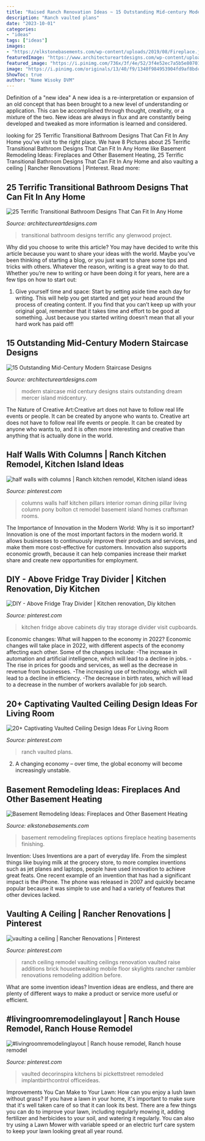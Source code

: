 ```yaml
---
title: "Raised Ranch Renovation Ideas ~ 15 Outstanding Mid-century Modern Staircase Designs"
description: "Ranch vaulted plans"
date: "2023-10-01"
categories:
- "ideas"
tags: ["ideas"]
images:
- "https://elkstonebasements.com/wp-content/uploads/2019/08/Fireplace.jpg"
featuredImage: "https://www.architectureartdesigns.com/wp-content/uploads/2015/02/25-Terrific-Transitional-Bathroom-Designs-That-Can-Fit-In-Any-Home-2-630x450.jpg"
featured_image: "https://i.pinimg.com/736x/3f/4e/52/3f4e52ec7a5b5e80701c9e36dfe1afaa--craftsman-columns-roman-columns.jpg"
image: "https://i.pinimg.com/originals/13/40/f9/1340f984953904fd9af8bdc86ecc2af6.jpg"
ShowToc: true
author: "Name Wisoky DVM"
---
```



Definition of a "new idea"
A new idea is a re-interpretation or expansion of an old concept that has been brought to a new level of understanding or application. This can be accomplished through thought, creativity, or a mixture of the two. New ideas are always in flux and are constantly being developed and tweaked as more information is learned and considered.

	

		
looking for 25 Terrific Transitional Bathroom Designs That Can Fit In Any Home you've visit to the right place. We have 8 Pictures about 25 Terrific Transitional Bathroom Designs That Can Fit In Any Home like Basement Remodeling Ideas: Fireplaces and Other Basement Heating, 25 Terrific Transitional Bathroom Designs That Can Fit In Any Home and also vaulting a ceiling | Rancher Renovations | Pinterest. Read more:
		
    
## 25 Terrific Transitional Bathroom Designs That Can Fit In Any Home

<img loading=lazy src="https://www.architectureartdesigns.com/wp-content/uploads/2015/02/25-Terrific-Transitional-Bathroom-Designs-That-Can-Fit-In-Any-Home-2-630x450.jpg" onerror="this.onerror=null;this.src='https://tse1.mm.bing.net/th?id=OIP.lRhpO4hCJjpV_E5fEZG05wHaFS&amp;pid=15.1';" alt="25 Terrific Transitional Bathroom Designs That Can Fit In Any Home">

_Source: architectureartdesigns.com_

>transitional bathroom designs terrific any glenwood project. 

	

Why did you choose to write this article?
You may have decided to write this article because you want to share your ideas with the world. Maybe you’ve been thinking of starting a blog, or you just want to share some tips and tricks with others. Whatever the reason, writing is a great way to do that. Whether you’re new to writing or have been doing it for years, here are a few tips on how to start out:
1. Give yourself time and space: Start by setting aside time each day for writing. This will help you get started and get your head around the process of creating content. If you find that you can’t keep up with your original goal, remember that it takes time and effort to be good at something. Just because you started writing doesn’t mean that all your hard work has paid off!


    
## 15 Outstanding Mid-Century Modern Staircase Designs

<img loading=lazy src="http://www.architectureartdesigns.com/wp-content/uploads/2017/01/15-Outstanding-Mid-Century-Modern-Staircase-Designs-11-630x945.jpg" onerror="this.onerror=null;this.src='https://tse1.mm.bing.net/th?id=OIP.jB6J1QgT682JeNn6mkKsfAHaLH&amp;pid=15.1';" alt="15 Outstanding Mid-Century Modern Staircase Designs">

_Source: architectureartdesigns.com_

>modern staircase mid century designs stairs outstanding dream mercer island midcentury. 

	

The Nature of Creative Art:Creative art does not have to follow real life events or people. It can be created by anyone who wants to.
Creative art does not have to follow real life events or people. It can be created by anyone who wants to, and it is often more interesting and creative than anything that is actually done in the world.

    
## Half Walls With Columns | Ranch Kitchen Remodel, Kitchen Island Ideas

<img loading=lazy src="https://i.pinimg.com/736x/3f/4e/52/3f4e52ec7a5b5e80701c9e36dfe1afaa--craftsman-columns-roman-columns.jpg" onerror="this.onerror=null;this.src='https://tse4.mm.bing.net/th?id=OIP.90GCMaxPoP2qXUfiFhPY1gHaJ3&amp;pid=15.1';" alt="half walls with columns | Ranch kitchen remodel, Kitchen island ideas">

_Source: pinterest.com_

>columns walls half kitchen pillars interior roman dining pillar living column pony bolton ct remodel basement island homes craftsman rooms. 

	

The Importance of Innovation in the Modern World: Why is it so important?
Innovation is one of the most important factors in the modern world. It allows businesses to continuously improve their products and services, and make them more cost-effective for customers. Innovation also supports economic growth, because it can help companies increase their market share and create new opportunities for employment.

    
## DIY - Above Fridge Tray Divider | Kitchen Renovation, Diy Kitchen

<img loading=lazy src="https://i.pinimg.com/originals/13/40/f9/1340f984953904fd9af8bdc86ecc2af6.jpg" onerror="this.onerror=null;this.src='https://tse3.mm.bing.net/th?id=OIP.IZBsd72TdXPzGMdGdrgcLwHaKx&amp;pid=15.1';" alt="DIY - Above Fridge Tray Divider | Kitchen renovation, Diy kitchen">

_Source: pinterest.com_

>kitchen fridge above cabinets diy tray storage divider visit cupboards. 

	

Economic changes: What will happen to the economy in 2022?
Economic changes will take place in 2022, with different aspects of the economy affecting each other. Some of the changes include: 
-The increase in automation and artificial intelligence, which will lead to a decline in jobs. 
-The rise in prices for goods and services, as well as the decrease in revenue from businesses. 
-The increasing use of technology, which will lead to a decline in efficiency. 
-The decrease in birth rates, which will lead to a decrease in the number of workers available for job search.

    
## 20+ Captivating Vaulted Ceiling Design Ideas For Living Room

<img loading=lazy src="https://i.pinimg.com/736x/f4/bb/be/f4bbbe202b2c2341f3bce9d51b59d1fc.jpg" onerror="this.onerror=null;this.src='https://tse3.mm.bing.net/th?id=OIP.lQOudCZ7VWEtxQxTHtpXfQHaJo&amp;pid=15.1';" alt="20+ Captivating Vaulted Ceiling Design Ideas For Living Room">

_Source: pinterest.com_

>ranch vaulted plans. 

	

2. A changing economy – over time, the global economy will become increasingly unstable.

    
## Basement Remodeling Ideas: Fireplaces And Other Basement Heating

<img loading=lazy src="https://elkstonebasements.com/wp-content/uploads/2019/08/Fireplace.jpg" onerror="this.onerror=null;this.src='https://tse1.mm.bing.net/th?id=OIP.RuLNjAyYVqMNfGyR9UC2ZgHaGG&amp;pid=15.1';" alt="Basement Remodeling Ideas: Fireplaces and Other Basement Heating">

_Source: elkstonebasements.com_

>basement remodeling fireplaces options fireplace heating basements finishing. 

	

Invention: Uses
Inventions are a part of everyday life. From the simplest things like buying milk at the grocery store, to more complex inventions such as jet planes and laptops, people have used innovation to achieve great feats. 
One recent example of an invention that has had a significant impact is the iPhone. The phone was released in 2007 and quickly became popular because it was simple to use and had a variety of features that other devices lacked.

    
## Vaulting A Ceiling | Rancher Renovations | Pinterest

<img loading=lazy src="https://s-media-cache-ak0.pinimg.com/736x/f3/19/40/f3194062c05f3658486b6dfffd1a5612--ranch-house-remodel-ranch-house-renovation.jpg" onerror="this.onerror=null;this.src='https://tse1.mm.bing.net/th?id=OIP.Q2WrcujMBKBIndF4owc8PQDIEs&amp;pid=15.1';" alt="vaulting a ceiling | Rancher Renovations | Pinterest">

_Source: pinterest.com_

>ranch ceiling remodel vaulting ceilings renovation vaulted raise additions brick housetweaking mobile floor skylights rancher rambler renovations remodeling addition before. 

	

What are some invention ideas?
Invention ideas are endless, and there are plenty of different ways to make a product or service more useful or efficient.

    
## #livingroomremodelinglayout | Ranch House Remodel, Ranch House Remodel

<img loading=lazy src="https://i.pinimg.com/736x/bf/77/4c/bf774c78a0a2e4bb5703d1ae6213b678.jpg" onerror="this.onerror=null;this.src='https://tse1.mm.bing.net/th?id=OIP.AmX3V9oEwCxMB8hdcoJbKQHaE8&amp;pid=15.1';" alt="#livingroomremodelinglayout | Ranch house remodel, Ranch house remodel">

_Source: pinterest.com_

>vaulted decorinspira kitchens bi pickettstreet remodeled implantbirthcontrol officeideas. 

	

Improvements You Can Make to Your Lawn: How can you enjoy a lush lawn without grass?
If you have a lawn in your home, it's important to make sure that it's well taken care of so that it can look its best. There are a few things you can do to improve your lawn, including regularly mowing it, adding fertilizer and herbicides to your soil, and watering it regularly. You can also try using a Lawn Mower with variable speed or an electric turf care system to keep your lawn looking great all year round.

